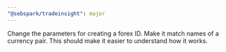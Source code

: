 ```yaml
---
"@sebspark/tradeinsight": major
---
```


Change the parameters for creating a forex ID. Make it match names of a currency pair. This should make it easier to understand how it works.
